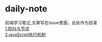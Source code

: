 # daily-note
前端学习笔记,文章写在issue里面，此处作为目录  
[1.防抖与节流](https://github.com/include-all/daily-note/issues/1)  
[2.javaScript执行机制](https://github.com/include-all/daily-note/issues/2)  
